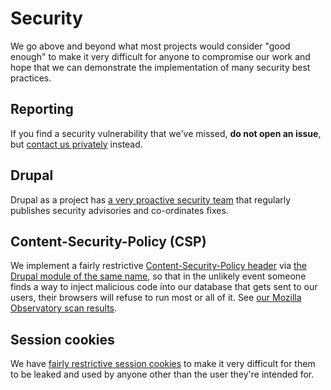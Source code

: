 # Security

We go above and beyond what most projects would consider "good enough" to make
it very difficult for anyone to compromise our work and hope that we can
demonstrate the implementation of many security best practices.

## Reporting

If you find a security vulnerability that we've missed, **do not open an
issue**, but [contact us privately](https://omnipedia.app/contact) instead.

## Drupal

Drupal as a project has [a very proactive security
team](https://www.drupal.org/features/security) that regularly publishes
security advisories and co-ordinates fixes.

## Content-Security-Policy (CSP)

We implement a fairly restrictive [Content-Security-Policy
header](https://developer.mozilla.org/docs/Web/HTTP/CSP) via [the Drupal module
of the same name](https://www.drupal.org/project/csp), so that in the unlikely
event someone finds a way to inject malicious code into our database that gets
sent to our users, their browsers will refuse to run most or all of it. See [our
Mozilla Observatory scan
results](https://observatory.mozilla.org/analyze/omnipedia.app).

## Session cookies

We have [fairly restrictive session
cookies](https://scotthelme.co.uk/tough-cookies/) to make it very difficult for
them to be leaked and used by anyone other than the user they're intended for.
